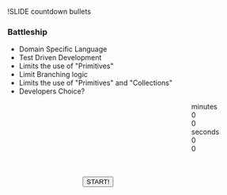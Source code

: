 !SLIDE countdown bullets

### Battleship

* Domain Specific Language
* Test Driven Development
* Limits the use of "Primitives"
* Limit Branching logic
* Limits the use of "Primitives" and "Collections"
* Developers Choice?


<div id="countdown_dashboard2" style="margin-left: 372px; width: 350px; height:150px;">
  
  <div class="dash minutes_dash">
    <span class="dash_title">minutes</span>
    <div class="digit">0</div>
    <div class="digit">0</div>
  </div>

  <div class="dash seconds_dash">
    <span class="dash_title">seconds</span>
    <div class="digit">0</div>
    <div class="digit">0</div>
  </div>

</div>

<div style="margin: 0px auto; width: 200px;">
  <button class="button" onclick="secondTimer.start();">
    START!
  </button>
</div>

<script>
  $(document).ready(function () {
    window.secondTimer = new ExerciseTimer("#countdown_dashboard2");
  });
</script>